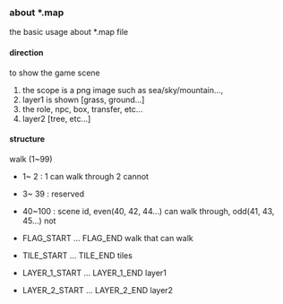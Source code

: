 ### about *.map

the basic usage about *.map file

#### direction 

to show the game scene
1. the scope is a png image such as sea/sky/mountain..., 
2. layer1 is shown [grass, ground...]
3. the role, npc, box, transfer, etc...
4. layer2 [tree, etc...] 


#### structure

walk  (1~99)

-  1~  2       : 1 can walk through 2 cannot
-  3~ 39      : reserved 
- 40~100    : scene id, even(40, 42, 44...) can walk through, odd(41, 43, 45...) not


- FLAG_START ... FLAG_END  walk that can walk 
- TILE_START  ... TILE_END  tiles
- LAYER_1_START  ...  LAYER_1_END  layer1
- LAYER_2_START  ...  LAYER_2_END  layer2



